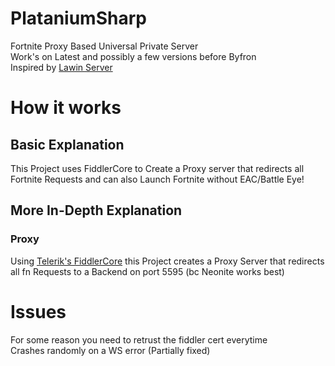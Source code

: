 # PlataniumSharp
Fortnite Proxy Based Universal Private Server
<br>
Work's on Latest and possibly a few versions before Byfron
<br>
Inspired by [Lawin Server](https://github.com/PsychoPast/LawinServer)
# How it works
## Basic Explanation
This Project uses FiddlerCore to Create a Proxy server that redirects all Fortnite Requests and can also Launch Fortnite without EAC/Battle Eye!
## More In-Depth Explanation
### Proxy
Using [Telerik's FiddlerCore](https://www.telerik.com/fiddlercore) this Project creates a Proxy Server that redirects all fn Requests to a Backend on port 5595 (bc Neonite works best)
# Issues
For some reason you need to retrust the fiddler cert everytime
<br>
Crashes randomly on a WS error (Partially fixed)
